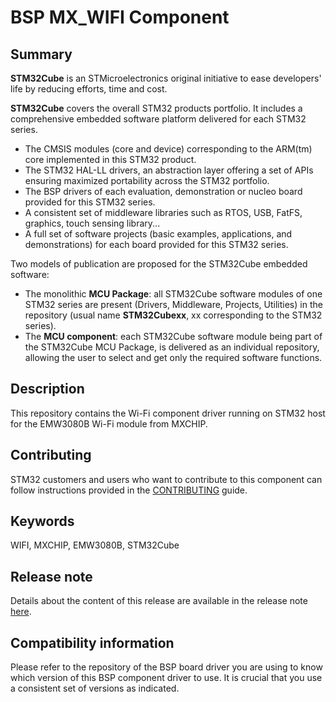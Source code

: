 # __BSP MX_WIFI Component__

## __Summary__

**STM32Cube** is an STMicroelectronics original initiative to ease developers' life by reducing efforts, time and cost.

**STM32Cube** covers the overall STM32 products portfolio. It includes a comprehensive embedded software platform delivered for each STM32 series.
   * The CMSIS modules (core and device) corresponding to the ARM(tm) core implemented in this STM32 product.
   * The STM32 HAL-LL drivers, an abstraction layer offering a set of APIs ensuring maximized portability across the STM32 portfolio.
   * The BSP drivers of each evaluation, demonstration or nucleo board provided for this STM32 series.
   * A consistent set of middleware libraries such as RTOS, USB, FatFS, graphics, touch sensing library...
   * A full set of software projects (basic examples, applications, and demonstrations) for each board provided for this STM32 series.

Two models of publication are proposed for the STM32Cube embedded software:
   * The monolithic **MCU Package**: all STM32Cube software modules of one STM32 series are present (Drivers, Middleware, Projects, Utilities) in the repository (usual name **STM32Cubexx**, xx corresponding to the STM32 series).
   * The **MCU component**: each STM32Cube software module being part of the STM32Cube MCU Package, is delivered as an individual repository, allowing the user to select and get only the required software functions.

## __Description__

This repository contains the Wi-Fi component driver running on STM32 host for the EMW3080B Wi-Fi module from MXCHIP.

## __Contributing__

STM32 customers and users who want to contribute to this component can follow instructions provided in the [CONTRIBUTING](CONTRIBUTING.md) guide.

## __Keywords__

WIFI, MXCHIP, EMW3080B, STM32Cube

## __Release note__

Details about the content of this release are available in the release note [here](https://htmlpreview.github.io/?https://github.com/STMicroelectronics/mx_wifi/blob/main/Release_Notes.html).  

## __Compatibility information__

Please refer to the repository of the BSP board driver you are using to know which version of this BSP component driver to use. It is crucial that you use a consistent set of versions as indicated.

